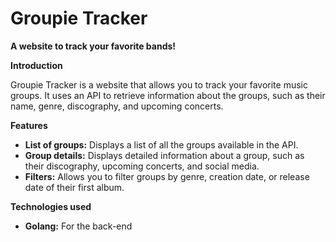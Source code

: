 # Groupie Tracker

**A website to track your favorite bands!**

**Introduction**

Groupie Tracker is a website that allows you to track your favorite music groups. It uses an API to retrieve information about the groups, such as their name, genre, discography, and upcoming concerts.

**Features**

* **List of groups:** Displays a list of all the groups available in the API.
* **Group details:** Displays detailed information about a group, such as their discography, upcoming concerts, and social media.
* **Filters:** Allows you to filter groups by genre, creation date, or release date of their first album.

**Technologies used**

* **Golang:** For the back-end
